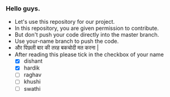 ### Hello guys.
- Let's use this repository for our project.
- In this repository, you are given permission to contribute.
- But don't push your code directly into the master branch.
- Use your-name branch to push the code.
- और पिछली बार की तरह बकचोदी मत करना |
- After reading this please tick in the checkbox of your name
  - [x] dishant
  - [x] hardik
  - [ ] raghav
  - [ ] khushi
  - [ ] swathi
